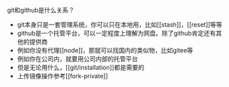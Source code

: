 git和github是什么关系？
- git本身只是一套管理系统，你可以只在本地用，比如[[stash]]，[[reset]]等等
- github是一个托管平台，可以一定程度上理解为网盘。除了github肯定还有其他的提供商
- 例如你没有代理[[node]]，那就可以找国内的类似物，比如gitee等
- 例如你在公司内，就要用公司内部的托管平台
- 但是无论用什么，[[git/installation]]都是需要的
- 上传镜像操作参考[[fork-private]]